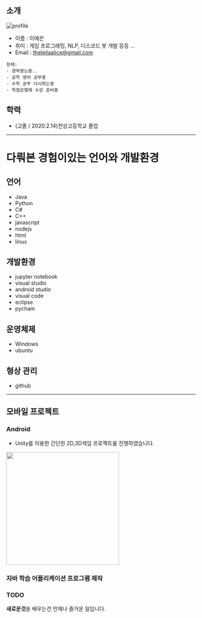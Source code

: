 ## 소개
![profile]()
- 이름 : 이예은
- 취미 : 게임 프로그래밍, NLP, 디스코드 봇 개발 등등 ...
- Email : theleilaalice@gmail.com

```
현재:
- 경력쌓는중..
- 공학 영어 공부중
- 수학 공부 다시하는중
- 학점은행제 수강 준비중
```
## 학력
- (고졸 / 2020.2.14)천상고등학교 졸업
---

# 다뤄본 경험이있는 언어와 개발환경

## 언어
- Java
- Python
- C#
- C++
- javascript
- nodejs
- html
- linux

## 개발환경
- jupyter notebook
- visual studio
- android studio
- visual code
- eclipse
- pycham

## 운영체제
- Windows
- ubuntu

## 형상 관리
- github

---
## 모바일 프로젝트

### Android
- Unity를 이용한 간단한 2D,3D게임 프로젝트를 진행하였습니다.

<img src='./resume/1.jpg' width="300" />


### **자바 학습 어플리케이션 프로그램 제작**

### TODO
**새로운것**을 배우는건 언제나 즐거운 일입니다. <br/>

